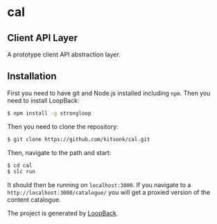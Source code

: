 # cal
## Client API Layer

A prototype client API abstraction layer.

## Installation

First you need to have git and Node.js installed including `npm`.  Then you need to install LoopBack:

```sh
$ npm install -g strongloop
```

Then you need to clone the repository:

```sh
$ git clone https://github.com/kitsonk/cal.git
```

Then, navigate to the path and start:

```sh
$ cd cal
$ slc run
```

It should then be running on `localhost:3000`.  If you navigate to a `http://localhost:3000/catalogue/`
you will get a proxied version of the content catalogue.

The project is generated by [LoopBack](http://loopback.io).
